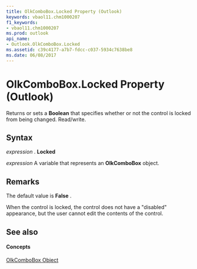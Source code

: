 ```yaml
---
title: OlkComboBox.Locked Property (Outlook)
keywords: vbaol11.chm1000207
f1_keywords:
- vbaol11.chm1000207
ms.prod: outlook
api_name:
- Outlook.OlkComboBox.Locked
ms.assetid: c39c4177-a7b7-fdcc-c037-5934c7638be8
ms.date: 06/08/2017
---
```



# OlkComboBox.Locked Property (Outlook)

Returns or sets a **Boolean** that specifies whether or not the control is locked from being changed. Read/write.


## Syntax

 _expression_ . **Locked**

 _expression_ A variable that represents an **OlkComboBox** object.


## Remarks

The default value is **False** .

When the control is locked, the control does not have a "disabled" appearance, but the user cannot edit the contents of the control. 


## See also


#### Concepts


[OlkComboBox Object](olkcombobox-object-outlook.md)

